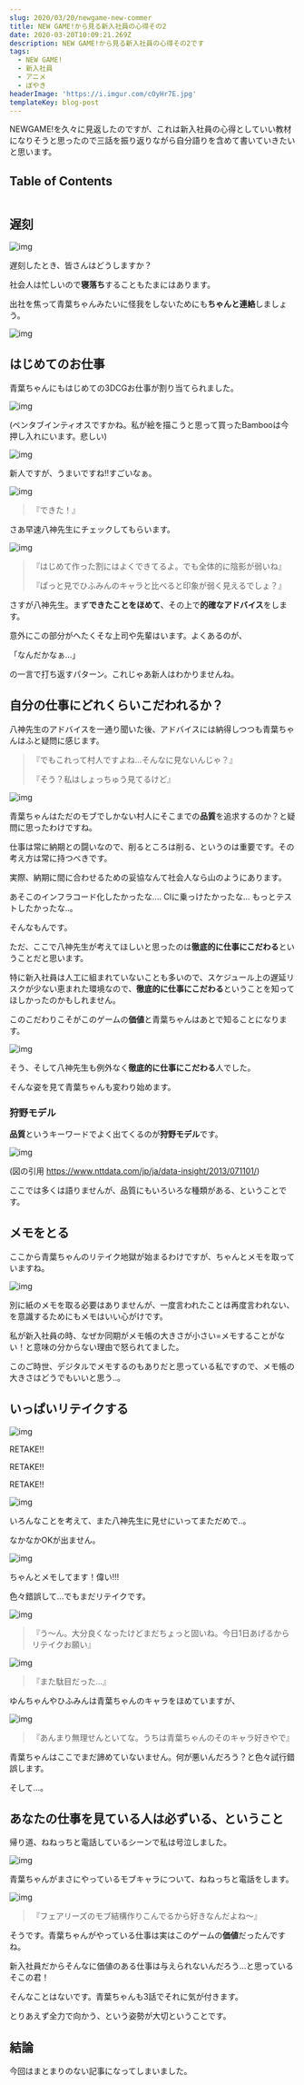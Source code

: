 ```yaml
---
slug: 2020/03/20/newgame-new-commer
title: NEW GAME!から見る新入社員の心得その2
date: 2020-03-20T10:09:21.269Z
description: NEW GAME!から見る新入社員の心得その2です
tags:
  - NEW GAME!
  - 新入社員
  - アニメ
  - ぼやき
headerImage: 'https://i.imgur.com/cOyHr7E.jpg'
templateKey: blog-post
---
```

NEWGAME!を久々に見返したのですが、これは新入社員の心得としていい教材になりそうと思ったので三話を振り返りながら自分語りを含めて書いていきたいと思います。

## Table of Contents

```toc

```

## 遅刻

![img](https://i.imgur.com/YxvQypZ.jpg)

遅刻したとき、皆さんはどうしますか？

社会人は忙しいので**寝落ち**することもたまにはあります。

出社を焦って青葉ちゃんみたいに怪我をしないためにも**ちゃんと連絡**しましょう。

![img](https://i.imgur.com/godYW3c.jpg)

## はじめてのお仕事

青葉ちゃんにもはじめての3DCGお仕事が割り当てられました。

![img](https://i.imgur.com/pqIyE0q.jpg)

(ペンタブインティオスですかね。私が絵を描こうと思って買ったBambooは今押し入れにいます。悲しい)

![img](https://i.imgur.com/JBOe4N9.jpg)

新人ですが、うまいですね!!すごいなぁ。

![img](https://i.imgur.com/vjyBYVO.jpg)

> 『できた！』

さあ早速八神先生にチェックしてもらいます。

![img](https://i.imgur.com/AMuMqB2.jpg)

> 『はじめて作った割にはよくできてるよ。でも全体的に陰影が弱いね』
> 
> 『ぱっと見でひふみんのキャラと比べると印象が弱く見えるでしょ？』

さすが八神先生。まず**できたことをほめて**、その上で**的確なアドバイス**をします。

意外にこの部分がへたくそな上司や先輩はいます。よくあるのが、

「なんだかなぁ...」

の一言で打ち返すパターン。これじゃあ新人はわかりませんね。

## 自分の仕事にどれくらいこだわれるか？

八神先生のアドバイスを一通り聞いた後、アドバイスには納得しつつも青葉ちゃんはふと疑問に感じます。

> 『でもこれって村人ですよね…そんなに見ないんじゃ？』
> 
> 『そう？私はしょっちゅう見てるけど』

![img](https://i.imgur.com/aCIY1xt.jpg)

青葉ちゃんはただのモブでしかない村人にそこまでの**品質**を追求するのか？と疑問に思ったわけですね。

仕事は常に納期との闘いなので、削るところは削る、というのは重要です。その考え方は常に持つべきです。

実際、納期に間に合わせるための妥協なんて社会人なら山のようにあります。

あそこのインフラコード化したかったな.... CIに乗っけたかったな... もっとテストしたかったな..。

そんなもんです。

ただ、ここで八神先生が考えてほしいと思ったのは**徹底的に仕事にこだわる**ということだと思います。

特に新入社員は人工に組まれていないことも多いので、スケジュール上の遅延リスクが少ない恵まれた環境なので、**徹底的に仕事にこだわる**ということを知ってほしかったのかもしれません。

このこだわりこそがこのゲームの**価値**と青葉ちゃんはあとで知ることになります。

![img](https://i.imgur.com/Ds3qVsA.jpg)

そう、そして八神先生も例外なく**徹底的に仕事にこだわる**人でした。

そんな姿を見て青葉ちゃんも変わり始めます。

### 狩野モデル

**品質**というキーワードでよく出てくるのが**狩野モデル**です。

![img](https://i.imgur.com/yKcgE6X.png, "図の引用 https://www.nttdata.com/jp/ja/data-insight/2013/071101/")
     
(図の引用 https://www.nttdata.com/jp/ja/data-insight/2013/071101/)

ここでは多くは語りませんが、品質にもいろいろな種類がある、ということです。

## メモをとる

ここから青葉ちゃんのリテイク地獄が始まるわけですが、ちゃんとメモを取っていますね。

![img](https://i.imgur.com/lelDYw3.jpg)

別に紙のメモを取る必要はありませんが、一度言われたことは再度言われない、を意識するためにもメモはいい心がけです。

私が新入社員の時、なぜか同期がメモ帳の大きさが小さい=メモすることがない！と意味の分からない理由で怒られてました。

このご時世、デジタルでメモするのもありだと思っている私ですので、メモ帳の大きさはどうでもいいと思う..。

## いっぱいリテイクする

![img](https://i.imgur.com/AvSZ5VT.jpg)

RETAKE!!

RETAKE!!

RETAKE!!

![img](https://i.imgur.com/dzWKyx0.jpg)

いろんなことを考えて、また八神先生に見せにいってまただめで..。

なかなかOKが出ません。

![img](https://i.imgur.com/XG4XdT3.jpg)

ちゃんとメモしてます！偉い!!!

色々錯誤して...でもまだリテイクです。

![img](https://i.imgur.com/uUwUFBo.jpg)

> 『う～ん。大分良くなったけどまだちょっと固いね。今日1日あげるからリテイクお願い』

![img](https://i.imgur.com/jqsoNn7.jpg)

> 『また駄目だった…』

ゆんちゃんやひふみんは青葉ちゃんのキャラをほめていますが、

![img](https://i.imgur.com/TRwpkSb.jpg)

> 『あんまり無理せんといてな。うちは青葉ちゃんのそのキャラ好きやで』

青葉ちゃんはここでまだ諦めていないません。何が悪いんだろう？と色々試行錯誤します。

そして...。

## あなたの仕事を見ている人は必ずいる、ということ

帰り道、ねねっちと電話しているシーンで私は号泣しました。

![img](https://i.imgur.com/d0WmtRl.jpg)

青葉ちゃんがまさにやっているモブキャラについて、ねねっちと電話をします。

![img](https://i.imgur.com/cOyHr7E.jpg)

>『フェアリーズのモブ結構作りこんでるから好きなんだよね～』

そうです。青葉ちゃんがやっている仕事は実はこのゲームの**価値**だったんですね。

新入社員だからそんなに価値のある仕事は与えられないんだろう...と思っているそこの君！

そんなことはないです。青葉ちゃんも3話でそれに気が付きます。

とりあえず全力で向かう、という姿勢が大切ということです。

## 結論

今回はまとまりのない記事になってしまいました。
